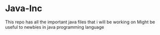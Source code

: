 # Java-Inc

This repo has all the important java files that i will be working on
Might be useful to newbies in java programming language 
